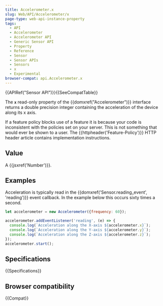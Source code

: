 ```yaml
---
title: Accelerometer.x
slug: Web/API/Accelerometer/x
page-type: web-api-instance-property
tags:
  - API
  - Accelerometer
  - Accelerometer API
  - Generic Sensor API
  - Property
  - Reference
  - Sensor
  - Sensor APIs
  - Sensors
  - x
  - Experimental
browser-compat: api.Accelerometer.x
---
```

{{APIRef("Sensor API")}}{{SeeCompatTable}}

The **`x`** read-only property of the {{domxref("Accelerometer")}} interface returns a double precision integer containing the acceleration of the device along its x axis.

If a feature policy blocks use of a feature it is because your code is inconsistent with the policies set on your server. This is not something that would ever be shown to a user. The {{httpheader('Feature-Policy')}} HTTP header article contains implementation instructions.

## Value

A {{jsxref('Number')}}.

## Examples

Acceleration is typically read in the {{domxref('Sensor.reading_event', 'reading')}} event callback. In the example below this occurs sixty times a second.

```js
let accelerometer = new Accelerometer({frequency: 60});

accelerometer.addEventListener('reading', (e) => {
  console.log(`Acceleration along the X-axis ${accelerometer.x}`);
  console.log(`Acceleration along the Y-axis ${accelerometer.y}`);
  console.log(`Acceleration along the Z-axis ${accelerometer.z}`);
});
accelerometer.start();
```

## Specifications

{{Specifications}}

## Browser compatibility

{{Compat}}

